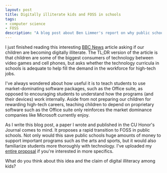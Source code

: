```yaml
---
layout: post
title: Digitally illiterate kids and FOSS in schools
tags:
- computer science
- FOSS
description: "A blog post about Ben Limmer's report on why public schools in the United States should adopt Free and Open Source (FOSS) software to save money while producing digitally literate students."
---
```

I just finished reading this interesting [BBC News](http://news.bbc.co.uk/2/hi/programmes/click_online/9503255.stm) article asking if our children are becoming digitally illiterate. The TL;DR version of the article is that children are some of the biggest consumers of technology between video games and cell phones, but asks whether the technology curricula in schools is adequate to help fill the demand in the workforce for high-tech jobs.

I've always wondered about how useful it is to teach students to use market-dominating software packages, such as the Office suite, as opposed to encouraging students to understand how the programs (and their devices) work internally. Aside from not preparing our children for rewarding high-tech careers, teaching children to depend on proprietary software such as the Office suite only reinforces the market dominance companies like Microsoft currently enjoy.

As I write this blog post, a paper I wrote and published in the CU Honor's Journal comes to mind. It proposes a rapid transition to FOSS in public schools. Not only would this save public schools huge amounts of money to support important programs such as the arts and sports, but it would also familiarize students more thoroughly with technology. I've uploaded my [entire proposal](/assets/attachments/2011/06/FOSS_transition.pdf) if you're interested in more specifics.

What do you think about this idea and the claim of digital illiteracy among kids?
